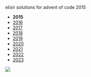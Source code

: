 elixir solutions for advent of code 2015

* __2015__
* [2016](https://github.com/thth/aoc_2016)
* [2017](https://github.com/thth/aoc_2017)
* [2018](https://github.com/thth/aoc_2018)
* [2019](https://github.com/thth/aoc_2019)
* [2020](https://github.com/thth/aoc_2020)
* [2021](https://github.com/thth/aoc_2021)
* [2022](https://github.com/thth/aoc_2022)
* [2023](https://github.com/thth/aoc_2023)

![](https://user-images.githubusercontent.com/7574985/101267539-a27b6e00-370e-11eb-8391-3d82d23a4815.png)